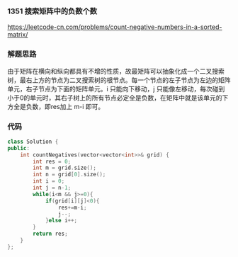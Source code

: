 ### 1351 搜索矩阵中的负数个数
https://leetcode-cn.com/problems/count-negative-numbers-in-a-sorted-matrix/
### 解题思路
由于矩阵在横向和纵向都具有不增的性质，故最矩阵可以抽象化成一个二叉搜索树，最右上方的节点为二叉搜索树的根节点。每一个节点的左子节点为左边的矩阵单元，右子节点为下面的矩阵单元。i 只能向下移动，j 只能像左移动，每次碰到小于0的单元时，其右子树上的所有节点必定全是负数，在矩阵中就是该单元的下方全是负数，即res加上 m-i 即可。 

### 代码

```cpp
class Solution {
public:
    int countNegatives(vector<vector<int>>& grid) {
        int res = 0;
        int m = grid.size();
        int n = grid[0].size();
        int i = 0;
        int j = n-1;
        while(i<m && j>=0){
            if(grid[i][j]<0){
                res+=m-i;
                j--;
            }else i++;
        }
        return res;
    }
};
```
